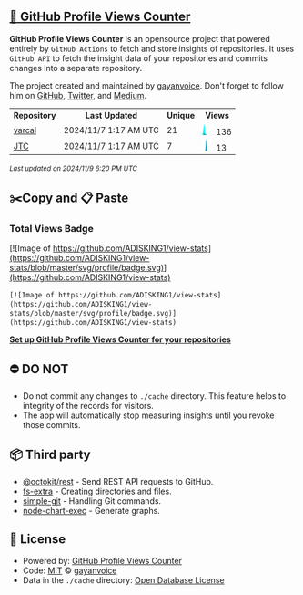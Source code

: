 ## [🚀 GitHub Profile Views Counter](https://github.com/gayanvoice/github-profile-views-counter)
**GitHub Profile Views Counter** is an opensource project that powered entirely by  `GitHub Actions` to fetch and store insights of repositories.
It uses `GitHub API` to fetch the insight data of your repositories and commits changes into a separate repository.

The project created and maintained by [gayanvoice](https://github.com/gayanvoice). Don't forget to follow him on [GitHub](https://github.com/gayanvoice), [Twitter](https://twitter.com/gayanvoice), and [Medium](https://gayanvoice.medium.com/).

<table>
	<tr>
		<th>
			Repository
		</th>
		<th>
			Last Updated
		</th>
		<th>
			Unique
		</th>
		<th>
			Views
		</th>
	</tr>
	<tr>
		<td>
			<a href="https://github.com/ADISKING1/view-stats/tree/master/readme/384794626/year.md">
				varcal
			</a>
		</td>
		<td>
			2024/11/7 1:17 AM UTC
		</td>
		<td>
			21
		</td>
		<td>
			<img alt="Response time graph" src="https://github.com/ADISKING1/view-stats/raw/master/graph/384794626/small/year.png" height="20"> 136
		</td>
	</tr>
	<tr>
		<td>
			<a href="https://github.com/ADISKING1/view-stats/tree/master/readme/300973530/year.md">
				JTC
			</a>
		</td>
		<td>
			2024/11/7 1:17 AM UTC
		</td>
		<td>
			7
		</td>
		<td>
			<img alt="Response time graph" src="https://github.com/ADISKING1/view-stats/raw/master/graph/300973530/small/year.png" height="20"> 13
		</td>
	</tr>
</table>

<small><i>Last updated on 2024/11/9 6:20 PM UTC</i></small>

## ✂️Copy and 📋 Paste
### Total Views Badge
[![Image of https://github.com/ADISKING1/view-stats](https://github.com/ADISKING1/view-stats/blob/master/svg/profile/badge.svg)](https://github.com/ADISKING1/view-stats)

```readme
[![Image of https://github.com/ADISKING1/view-stats](https://github.com/ADISKING1/view-stats/blob/master/svg/profile/badge.svg)](https://github.com/ADISKING1/view-stats)
```
[**Set up GitHub Profile Views Counter for your repositories**](https://github.com/gayanvoice/github-profile-views-counter)
## ⛔ DO NOT
- Do not commit any changes to `./cache` directory. This feature helps to integrity of the records for visitors.
- The app will automatically stop measuring insights until you revoke those commits.
## 📦 Third party

- [@octokit/rest](https://www.npmjs.com/package/@octokit/rest) - Send REST API requests to GitHub.
- [fs-extra](https://www.npmjs.com/package/fs-extra) - Creating directories and files.
- [simple-git](https://www.npmjs.com/package/simple-git) - Handling Git commands.
- [node-chart-exec](https://www.npmjs.com/package/node-chart-exec) - Generate graphs.
## 📄 License
- Powered by: [GitHub Profile Views Counter](https://github.com/gayanvoice/github-profile-views-counter)
- Code: [MIT](./LICENSE) © [gayanvoice](https://github.com/gayanvoice)
- Data in the `./cache` directory: [Open Database License](https://opendatacommons.org/licenses/odbl/1-0/)